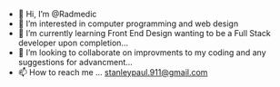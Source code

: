 - 👋 Hi, I’m @Radmedic
- 👀 I’m interested in computer programming and web design
- 🌱 I’m currently learning Front End Design wanting to be a Full Stack developer upon completion...
- 💞️ I’m looking to collaborate on improvments to my coding and any suggestions for advancment...
- 📫 How to reach me ... stanleypaul.911@gmail.com

<!---
Radmedic/Radmedic is a ✨ special ✨ repository because its `README.md` (this file) appears on your GitHub profile.
You can click the Preview link to take a look at your changes.
--->
